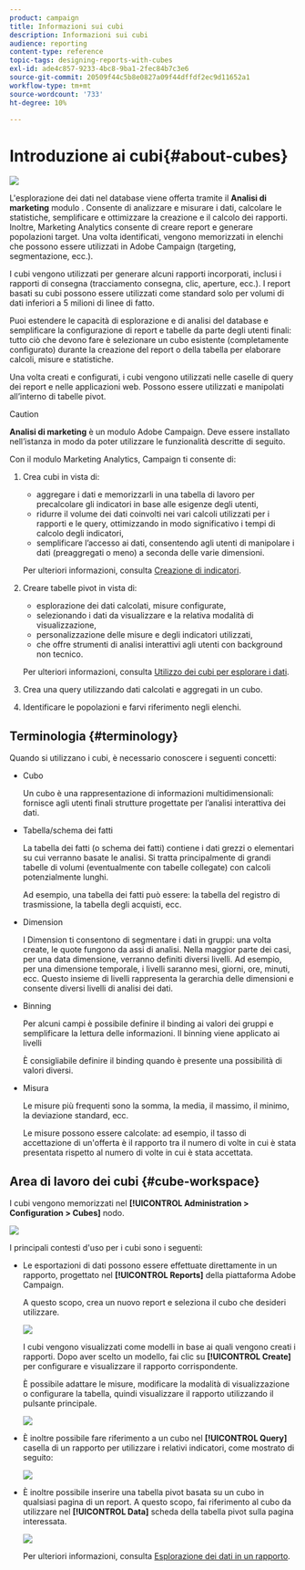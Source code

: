```yaml
---
product: campaign
title: Informazioni sui cubi
description: Informazioni sui cubi
audience: reporting
content-type: reference
topic-tags: designing-reports-with-cubes
exl-id: ade4c857-9233-4bc8-9ba1-2fec84b7c3e6
source-git-commit: 20509f44c5b8e0827a09f44dffdf2ec9d11652a1
workflow-type: tm+mt
source-wordcount: '733'
ht-degree: 10%

---
```


# Introduzione ai cubi{#about-cubes}

![](../../assets/common.svg)

L&#39;esplorazione dei dati nel database viene offerta tramite il **Analisi di marketing** modulo . Consente di analizzare e misurare i dati, calcolare le statistiche, semplificare e ottimizzare la creazione e il calcolo dei rapporti. Inoltre, Marketing Analytics consente di creare report e generare popolazioni target. Una volta identificati, vengono memorizzati in elenchi che possono essere utilizzati in Adobe Campaign (targeting, segmentazione, ecc.).

I cubi vengono utilizzati per generare alcuni rapporti incorporati, inclusi i rapporti di consegna (tracciamento consegna, clic, aperture, ecc.). I report basati su cubi possono essere utilizzati come standard solo per volumi di dati inferiori a 5 milioni di linee di fatto.

Puoi estendere le capacità di esplorazione e di analisi del database e semplificare la configurazione di report e tabelle da parte degli utenti finali: tutto ciò che devono fare è selezionare un cubo esistente (completamente configurato) durante la creazione del report o della tabella per elaborare calcoli, misure e statistiche.

Una volta creati e configurati, i cubi vengono utilizzati nelle caselle di query dei report e nelle applicazioni web. Possono essere utilizzati e manipolati all’interno di tabelle pivot.

>[!CAUTION]
>
>**Analisi di marketing** è un modulo Adobe Campaign. Deve essere installato nell’istanza in modo da poter utilizzare le funzionalità descritte di seguito.

Con il modulo Marketing Analytics, Campaign ti consente di:

1. Crea cubi in vista di:

   * aggregare i dati e memorizzarli in una tabella di lavoro per precalcolare gli indicatori in base alle esigenze degli utenti,
   * ridurre il volume dei dati coinvolti nei vari calcoli utilizzati per i rapporti e le query, ottimizzando in modo significativo i tempi di calcolo degli indicatori,
   * semplificare l’accesso ai dati, consentendo agli utenti di manipolare i dati (preaggregati o meno) a seconda delle varie dimensioni.

   Per ulteriori informazioni, consulta [Creazione di indicatori](../../reporting/using/creating-indicators.md).

1. Creare tabelle pivot in vista di:

   * esplorazione dei dati calcolati, misure configurate,
   * selezionando i dati da visualizzare e la relativa modalità di visualizzazione,
   * personalizzazione delle misure e degli indicatori utilizzati,
   * che offre strumenti di analisi interattivi agli utenti con background non tecnico.

   Per ulteriori informazioni, consulta [Utilizzo dei cubi per esplorare i dati](../../reporting/using/using-cubes-to-explore-data.md).

1. Crea una query utilizzando dati calcolati e aggregati in un cubo.
1. Identificare le popolazioni e farvi riferimento negli elenchi.

## Terminologia {#terminology}

Quando si utilizzano i cubi, è necessario conoscere i seguenti concetti:

* Cubo

   Un cubo è una rappresentazione di informazioni multidimensionali: fornisce agli utenti finali strutture progettate per l’analisi interattiva dei dati.

* Tabella/schema dei fatti

   La tabella dei fatti (o schema dei fatti) contiene i dati grezzi o elementari su cui verranno basate le analisi. Si tratta principalmente di grandi tabelle di volumi (eventualmente con tabelle collegate) con calcoli potenzialmente lunghi.

   Ad esempio, una tabella dei fatti può essere: la tabella del registro di trasmissione, la tabella degli acquisti, ecc.

* Dimension

   I Dimension ti consentono di segmentare i dati in gruppi: una volta create, le quote fungono da assi di analisi. Nella maggior parte dei casi, per una data dimensione, verranno definiti diversi livelli. Ad esempio, per una dimensione temporale, i livelli saranno mesi, giorni, ore, minuti, ecc. Questo insieme di livelli rappresenta la gerarchia delle dimensioni e consente diversi livelli di analisi dei dati.

* Binning

   Per alcuni campi è possibile definire il binding ai valori dei gruppi e semplificare la lettura delle informazioni. Il binning viene applicato ai livelli

   È consigliabile definire il binding quando è presente una possibilità di valori diversi.

* Misura

   Le misure più frequenti sono la somma, la media, il massimo, il minimo, la deviazione standard, ecc.

   Le misure possono essere calcolate: ad esempio, il tasso di accettazione di un&#39;offerta è il rapporto tra il numero di volte in cui è stata presentata rispetto al numero di volte in cui è stata accettata.

## Area di lavoro dei cubi {#cube-workspace}

I cubi vengono memorizzati nel **[!UICONTROL Administration > Configuration > Cubes]** nodo.

![](assets/s_advuser_cube_node.png)

I principali contesti d&#39;uso per i cubi sono i seguenti:

* Le esportazioni di dati possono essere effettuate direttamente in un rapporto, progettato nel **[!UICONTROL Reports]** della piattaforma Adobe Campaign.

   A questo scopo, crea un nuovo report e seleziona il cubo che desideri utilizzare.

   ![](assets/cube_create_new.png)

   I cubi vengono visualizzati come modelli in base ai quali vengono creati i rapporti. Dopo aver scelto un modello, fai clic su **[!UICONTROL Create]** per configurare e visualizzare il rapporto corrispondente.

   È possibile adattare le misure, modificare la modalità di visualizzazione o configurare la tabella, quindi visualizzare il rapporto utilizzando il pulsante principale.

   ![](assets/cube_display_new.png)

* È inoltre possibile fare riferimento a un cubo nel **[!UICONTROL Query]** casella di un rapporto per utilizzare i relativi indicatori, come mostrato di seguito:

   ![](assets/s_advuser_query_using_a_cube.png)

* È inoltre possibile inserire una tabella pivot basata su un cubo in qualsiasi pagina di un report. A questo scopo, fai riferimento al cubo da utilizzare nel **[!UICONTROL Data]** scheda della tabella pivot sulla pagina interessata.

   ![](assets/s_advuser_cube_in_report.png)

   Per ulteriori informazioni, consulta [Esplorazione dei dati in un rapporto](../../reporting/using/using-cubes-to-explore-data.md#exploring-the-data-in-a-report).

